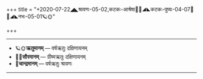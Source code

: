+++
title = "+2020-07-22◢◣श्रावणः-05-02,कटकः-आश्रेषा🌛🌌◢◣कटकः-पुष्यः-04-07🌌🌞◢◣नभः-05-01🪐🌞"

+++
___________________
- 🪐🌞**ऋतुमानम्** — वर्षऋतुः दक्षिणायनम्
- 🌌🌞**सौरमानम्** — ग्रीष्मऋतुः दक्षिणायनम्
- 🌛**चान्द्रमानम्** — वर्षऋतुः श्रावणः
___________________

